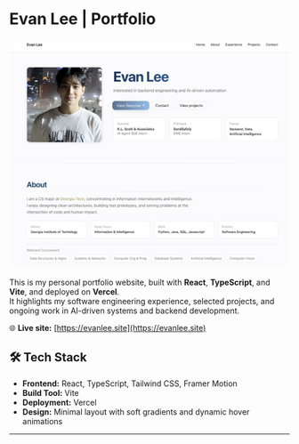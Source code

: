 # Evan Lee | Portfolio
<p align="center">
  <img src="my-portfolio/public/preview.png" alt="Evan Lee Portfolio Preview" width="800"/>
</p

This is my personal portfolio website, built with **React**, **TypeScript**, and **Vite**, and deployed on **Vercel**.  
It highlights my software engineering experience, selected projects, and ongoing work in AI-driven systems and backend development.

🌐 **Live site:** [https://evanlee.site](https://evanlee.site)


## 🛠 Tech Stack

- **Frontend:** React, TypeScript, Tailwind CSS, Framer Motion  
- **Build Tool:** Vite  
- **Deployment:** Vercel  
- **Design:** Minimal layout with soft gradients and dynamic hover animations  

---